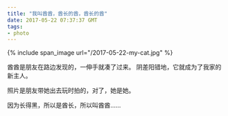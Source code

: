 ```yaml
---
title: "我叫酋酋，酋长的酋，酋长的酋"
date: 2017-05-22 07:37:37 GMT
tags:
- photo
---
```


{% include span_image url="/2017-05-22-my-cat.jpg" %}

酋酋是朋友在路边发现的，一伸手就凑了过来。
阴差阳错地，它就成为了我家的新主人。

照片是朋友带她出去玩时拍的，对了，她是她。

因为长得黑，所以是酋长，所以叫酋酋……
